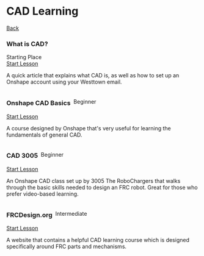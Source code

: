 <div class="page-header">
  <h1>CAD Learning</h1>
  <a href="/design/" class="home-button">Back</a>
</div>

<!-- Card 1 -->
<div class="simple-card" data-lesson-id="cad-whatis">
  <div class="card-header">
    <div class="card-title-row">
      <h3 class="card-title">What is CAD?</h3>
      <span class="card-level-badge starting">Starting Place</span>
    </div>
    <a href="whatis/" class="card-button" data-lesson-id="cad-whatis">Start Lesson</a>
  </div>
  <p class="card-description">
    A quick article that explains what CAD is, as well as how to set up an Onshape account using your Westtown email.
  </p>
</div>


<!-- Card 2-->
<div class="simple-card" data-lesson-id="onshapebasics">
  <div class="card-header">
    <div class="card-title-row" style="display: flex; align-items: center; gap: 0.5rem;">
      <h3 class="card-title">Onshape CAD Basics</h3>
      <span class="card-level-badge beginner">Beginner</span>
    </div>
    <a href="onshapebasics/" 
       class="card-button" 
       data-lesson-id="onshapebasics">
       Start Lesson
    </a>
  </div>
  <p class="card-description">
    A course designed by Onshape that's very useful for learning the fundamentals of general CAD.
  </p>
</div>

<!-- Card 3-->
<div class="simple-card" data-lesson-id="robochargers">
  <div class="card-header">
    <div class="card-title-row" style="display: flex; align-items: center; gap: 0.5rem;">
      <h3 class="card-title">CAD 3005</h3>
      <span class="card-level-badge beginner">Beginner</span>
    </div>
    <a href="robochargers/" 
       class="card-button" 
       data-lesson-id="robochargers">
       Start Lesson
    </a>
  </div>
  <p class="card-description">
     An Onshape CAD class set up by 3005 The RoboChargers that walks through the basic skills needed to design an FRC robot. Great for those who prefer video-based learning.
  </p>
</div>


<!-- Card 4-->
<div class="simple-card" data-lesson-id="frcdesign">
  <div class="card-header">
    <div class="card-title-row" style="display: flex; align-items: center; gap: 0.5rem;">
      <h3 class="card-title">FRCDesign.org</h3>
      <span class="card-level-badge intermediate">Intermediate</span>
    </div>
    <a href="frcdesign/" 
       class="card-button" 
       data-lesson-id="frcdesign">
       Start Lesson
    </a>
  </div>
  <p class="card-description">
    A website that contains a helpful CAD learning course which is designed specifically around FRC parts and mechanisms.
  </p>
</div>










